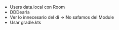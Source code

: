 - Users data.local con Room
- DDDearla
- Ver lo innecesario del di -> No safamos del Module
- Usar gradle.kts